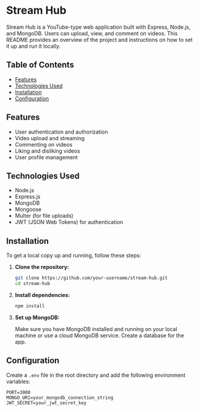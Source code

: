 # Stream Hub

Stream Hub is a YouTube-type web application built with Express, Node.js, and MongoDB. Users can upload, view, and comment on videos. This README provides an overview of the project and instructions on how to set it up and run it locally.

## Table of Contents

- [Features](#features)
- [Technologies Used](#technologies-used)
- [Installation](#installation)
- [Configuration](#configuration)

## Features

- User authentication and authorization
- Video upload and streaming
- Commenting on videos
- Liking and disliking videos
- User profile management

## Technologies Used

- Node.js
- Express.js
- MongoDB
- Mongoose
- Multer (for file uploads)
- JWT (JSON Web Tokens) for authentication

## Installation

To get a local copy up and running, follow these steps:

1. **Clone the repository:**

    ```bash
    git clone https://github.com/your-username/stream-hub.git
    cd stream-hub
    ```

2. **Install dependencies:**

    ```bash
    npm install
    ```

3. **Set up MongoDB:**

    Make sure you have MongoDB installed and running on your local machine or use a cloud MongoDB service. Create a database for the app.

## Configuration

Create a `.env` file in the root directory and add the following environment variables:

```env
PORT=3000
MONGO_URI=your_mongodb_connection_string
JWT_SECRET=your_jwt_secret_key

